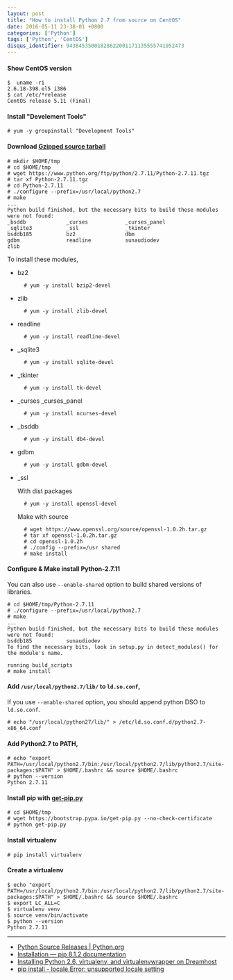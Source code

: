 ```yaml
---
layout: post
title: "How to install Python 2.7 from source on CentOS"
date: 2016-05-11 23-38-01 +0800
categories: ['Python']
tags: ['Python', 'CentOS']
disqus_identifier: 94384535001828622001171135555741952473
---
```

#### Show CentOS version

    $  uname -ri
    2.6.18-398.el5 i386
    $ cat /etc/*release
    CentOS release 5.11 (Final)

#### Install "Develement Tools"

    # yum -y groupinstall "Development Tools"

#### Download [Gzipped source tarball](https://www.python.org/ftp/python/2.7.11/Python-2.7.11.tgz)

    # mkdir $HOME/tmp
    # cd $HOME/tmp
    # wget https://www.python.org/ftp/python/2.7.11/Python-2.7.11.tgz
    # tar xf Python-2.7.11.tgz
    # cd Python-2.7.11
    # ./configure --prefix=/usr/local/python2.7
    # make
    ...
    Python build finished, but the necessary bits to build these modules were not found:
    _bsddb             _curses            _curses_panel   
    _sqlite3           _ssl               _tkinter        
    bsddb185           bz2                dbm             
    gdbm               readline           sunaudiodev     
    zlib

To install these modules,

* bz2

        # yum -y install bzip2-devel

* zlib

        # yum -y install zlib-devel

* readline

        # yum -y install readline-devel

* \_sqlite3

        # yum -y install sqlite-devel

* \_tkinter

        # yum -y install tk-devel

* \_curses \_curses\_panel

        # yum -y install ncurses-devel

* \_bsddb

        # yum -y install db4-devel

* gdbm

        # yum -y install gdbm-devel

* \_ssl

    With dist packages

        # yum -y install openssl-devel

    Make with source

        # wget https://www.openssl.org/source/openssl-1.0.2h.tar.gz
        # tar xf openssl-1.0.2h.tar.gz
        # cd openssl-1.0.2h
        # ./config --prefix=/usr shared
        # make install

#### Configure & Make install Python-2.7.11

You can also use `--enable-shared` option to build shared versions of libraries.

    # cd $HOME/tmp/Python-2.7.11
    # ./configure --prefix=/usr/local/python2.7
    # make
    ...
    Python build finished, but the necessary bits to build these modules were not found:
    bsddb185           sunaudiodev                        
    To find the necessary bits, look in setup.py in detect_modules() for the module's name.

    running build_scripts
    # make install

#### Add `/usr/local/python2.7/lib/` to `ld.so.conf`,

If you use `--enable-shared` option, you should append python DSO to `ld.so.conf`.

    # echo "/usr/local/python27/lib/" > /etc/ld.so.conf.d/python2.7-x86_64.conf

#### Add Python2.7 to PATH,

    # echo "export PATH=/usr/local/python2.7/bin:/usr/local/python2.7/lib/python2.7/site-packages:$PATH" > $HOME/.bashrc && source $HOME/.bashrc
    # python --version
    Python 2.7.11

#### Install pip with [get-pip.py](https://bootstrap.pypa.io/get-pip.py)

    # cd $HOME/tmp
    # wget https://bootstrap.pypa.io/get-pip.py --no-check-certificate
    # python get-pip.py

#### Install virtualenv

    # pip install virtualenv

#### Create a virtualenv

    $ echo "export PATH=/usr/local/python2.7/bin:/usr/local/python2.7/lib/python2.7/site-packages:$PATH" > $HOME/.bashrc && source $HOME/.bashrc
    $ export LC_ALL=C
    $ virtualenv venv
    $ source venv/bin/activate
    $ python --version
    Python 2.7.11

* * *

* [Python Source Releases \| Python.org](https://www.python.org/downloads/source/)
* [Installation — pip 8.1.2 documentation](https://pip.pypa.io/en/stable/installing/#installing-with-get-pip-py)
* [Installing Python 2.6, virtualenv, and virtualenvwrapper on Dreamhost](http://andrew.io/weblog/2010/02/installing-python-2-6-virtualenv-and-virtualenvwrapper-on-dreamhost/)
* [pip install - locale.Error: unsupported locale setting](http://stackoverflow.com/questions/36394101/pip-install-locale-error-unsupported-locale-setting/36394262#36394262)
